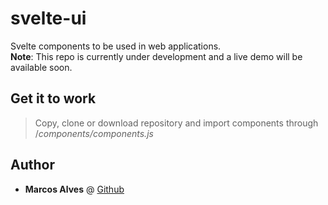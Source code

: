 # svelte-ui

Svelte components to be used in web applications. <br />
**Note**: This repo is currently under development and a live demo will be available soon.

## Get it to work

> Copy, clone or download repository and import components through /_components/components.js_

## Author

- **Marcos Alves** @ [Github](marcosalves.herokuapp.com)
